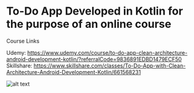 # To-Do App Developed in Kotlin for the purpose of an online course

Course Links

Udemy: https://www.udemy.com/course/to-do-app-clean-architecture-android-development-kotlin/?referralCode=9836891EDBD1479ECF50
<br/>
Skillshare: https://www.skillshare.com/classes/To-Do-App-with-Clean-Architecture-Android-Development-Kotlin/661568231

![alt text](https://i.postimg.cc/SsqJrbjX/thumb.png)
